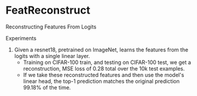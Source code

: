 # FeatReconstruct
Reconstructing Features From Logits
 
Experiments
1. Given a resnet18, pretrained on ImageNet, learns the features from the logits with a single linear layer. 
    * Training on CIFAR-100 train, and testing on CIFAR-100 test, we get a reconstruction, MSE loss of 0.28 total over the 10k test examples.
    * If we take these reconstructed features and then use the model's linear head, the top-1 prediction matches the original prediction 99.18% of the time.